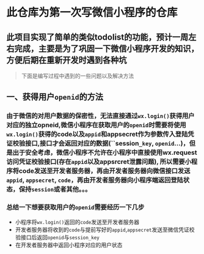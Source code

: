 # 此仓库为第一次写微信小程序的仓库

## 此项目实现了简单的类似todolist的功能，预计一周左右完成，主要是为了巩固一下微信小程序开发的知识，方便后期在重新开发时遇到各种坑

> 下面是编写过程中遇到的一些问题以及解决方法
## 一、获得用户`openid`的方法
### 由于微信的对用户数据的保密性，无法直接通过`wx.login()`获得用户对应的独立opneid,微信小程序在获取用户的`openid`时需要将使用`wx.login()`获得的code以及`appid`和appsecret作为参数传入登陆凭证校验接口,接口才会返回对应的数据(``session`_key`, `openid`...)，但是出于安全考虑，微信小程序不允许在小程序中直接使用wx.request访问凭证校验接口(存在`appid`以及appsrcret泄露问题), 所以需要小程序将code发送至开发者服务器，再由开发者服务器向微信接口发送`appid`, `appsecret`, `code`，再由开发者服务器向小程序端返回登陆状态，保持`session`或者其他。。。
### 总结一下想要获取用户的`openid`需要经历一下几步
 - 小程序将`wx.login()`返回的`code`发送至开发者服务器
 - 开发者服务器将收到的`code`与提前写好的`appid`,`appsecret`发送至微信凭证校验接口后返回`openid`与`session_key`
- 在开发者服务器中返回小程序对应的用户状态


